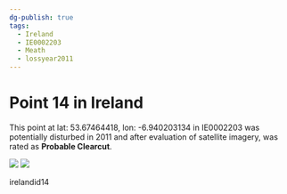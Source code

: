 ```yaml
---
dg-publish: true
tags:
  - Ireland
  - IE0002203
  - Meath
  - lossyear2011
---
```


# Point 14 in Ireland

This point at lat: 53.67464418, lon: -6.940203134 in IE0002203 was potentially disturbed in 2011 and after evaluation of satellite imagery, was rated as **Probable Clearcut**.

<div class='juxtapose' data-showcredits='false'>
<img src='https://baserow-backend-production20240528124524339000000001.s3.amazonaws.com/user_files/4P09JDShQ9ath6V1K14C61N4NSg8TAF4_c1ae84b63cc6465b84006931ceece00e2f1e3ca949e3d97b738d6dff406cacd2.png' data-label='April 2011' />
<img src='https://baserow-backend-production20240528124524339000000001.s3.amazonaws.com/user_files/AyHKLd72fgfuEVvUMgn9K9HuhYPfUyIl_4038cfb0647a05d4aa8b330025b3cbca32eca4eb1c0177e00daa415cb0eb0e48.png' data-label='July 2016' />
</div>

irelandid14